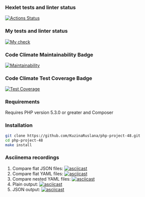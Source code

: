 ### Hexlet tests and linter status
[![Actions Status](https://github.com/KuzinaRuslana/php-project-48/actions/workflows/hexlet-check.yml/badge.svg)](https://github.com/KuzinaRuslana/php-project-48/actions)

### My tests and linter status
[![My check](https://github.com/KuzinaRuslana/php-project-48/actions/workflows/custom-check.yml/badge.svg)](https://github.com/KuzinaRuslana/php-project-48/actions/workflows/custom-check.yml)

### Code Climate Maintainability Badge
[![Maintainability](https://api.codeclimate.com/v1/badges/8f4886cd12677dda2f40/maintainability)](https://codeclimate.com/github/KuzinaRuslana/php-project-48/maintainability)

### Code Climate Test Coverage Badge
[![Test Coverage](https://api.codeclimate.com/v1/badges/8f4886cd12677dda2f40/test_coverage)](https://codeclimate.com/github/KuzinaRuslana/php-project-48/test_coverage)

### Requirements
Requires PHP version 5.3.0 or greater and Composer

### Installation
```bash
git clone https://github.com/KuzinaRuslana/php-project-48.git
cd php-project-48
make install
```

### Asciinema recordings
1. Compare flat JSON files:
[![asciicast](https://asciinema.org/a/WbSsEa9ytgE6J2JpHtqfH4KEC.svg)](https://asciinema.org/a/WbSsEa9ytgE6J2JpHtqfH4KEC)
2. Compare flat YAML files:
[![asciicast](https://asciinema.org/a/tUiqZY3OSd9YVT8uoBw5sf1Xy.svg)](https://asciinema.org/a/tUiqZY3OSd9YVT8uoBw5sf1Xy)
3. Compare nested YAML files:
[![asciicast](https://asciinema.org/a/kvYENsNKp9xfjdbYze0uT3m6w.svg)](https://asciinema.org/a/kvYENsNKp9xfjdbYze0uT3m6w)
4. Plain output:
[![asciicast](https://asciinema.org/a/KhpGBwuB4FvZk7mhdv9wpvbhn.svg)](https://asciinema.org/a/KhpGBwuB4FvZk7mhdv9wpvbhn)
5. JSON output:
[![asciicast](https://asciinema.org/a/sbTjrwIkYXKyadr5qoEpe4PRu.svg)](https://asciinema.org/a/sbTjrwIkYXKyadr5qoEpe4PRu)